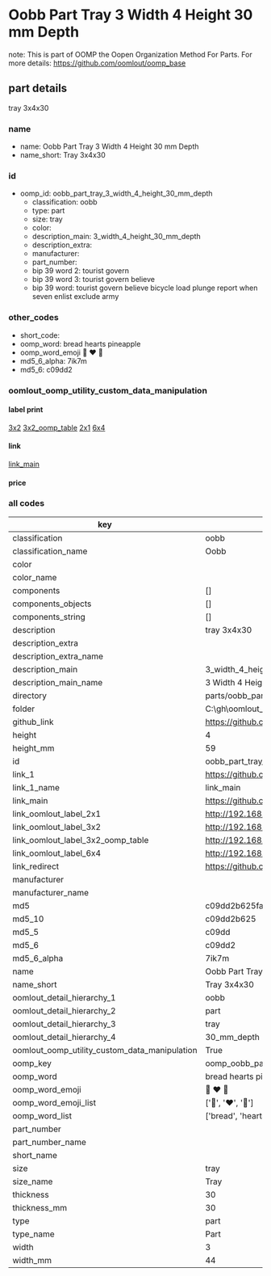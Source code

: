 # Oobb Part Tray 3 Width 4 Height 30 mm Depth  

note: This is part of OOMP the Oopen Organization Method For Parts. For more details: https://github.com/oomlout/oomp_base

##  part details
  



tray 3x4x30



### name
* name: Oobb Part Tray 3 Width 4 Height 30 mm Depth
* name_short: Tray 3x4x30 
### id
* oomp_id: oobb_part_tray_3_width_4_height_30_mm_depth
  * classification: oobb
  * type: part
  * size: tray
  * color: 
  * description_main: 3_width_4_height_30_mm_depth
  * description_extra: 
  * manufacturer: 
  * part_number: 
  * bip 39 word 2: tourist govern
  * bip 39 word 3: tourist govern believe
  * bip 39 word: tourist govern believe bicycle load plunge report when seven enlist exclude army

### other_codes
* short_code: 
* oomp_word: bread hearts pineapple
* oomp_word_emoji :bread: :hearts: :pineapple:
* md5_6_alpha: 7ik7m
* md5_6: c09dd2






### oomlout_oomp_utility_custom_data_manipulation
#### label print
[3x2](http://192.168.1.245:1112/?label=oomp%207ik7m)
[3x2_oomp_table](http://192.168.1.108:1112/?label=oomp%207ik7m)
[2x1](http://192.168.1.242:1112/?label=oomp%207ik7m)
[6x4](http://192.168.1.55:1112/?label=oomp%207ik7m)    

#### link

[link_main](https://github.com/oomlout/oomlout_oobb_version_4_generated_parts/tree/main/navigation_oomp/oobb/part/tray/3_width_4_height_30_mm_depth/part)                              

#### price







### all codes 
| key | value |  
| --- | --- |  
| classification | oobb |  
| classification_name | Oobb |  
| color |  |  
| color_name |  |  
| components | [] |  
| components_objects | [] |  
| components_string | [] |  
| description | tray 3x4x30 |  
| description_extra |  |  
| description_extra_name |  |  
| description_main | 3_width_4_height_30_mm_depth |  
| description_main_name | 3 Width 4 Height 30 mm Depth |  
| directory | parts/oobb_part_tray_3_width_4_height_30_mm_depth |  
| folder | C:\gh\oomlout_oobb_version_4_generated_parts\parts\oobb_part_tray_3_width_4_height_30_mm_depth |  
| github_link | https://github.com/oomlout/oomlout_oomp_part_src/tree/main/parts/oobb_part_tray_3_width_4_height_30_mm_depth |  
| height | 4 |  
| height_mm | 59 |  
| id | oobb_part_tray_3_width_4_height_30_mm_depth |  
| link_1 | https://github.com/oomlout/oomlout_oobb_version_4_generated_parts/tree/main/navigation_oomp/oobb/part/tray/3_width_4_height_30_mm_depth/part |  
| link_1_name | link_main |  
| link_main | https://github.com/oomlout/oomlout_oobb_version_4_generated_parts/tree/main/navigation_oomp/oobb/part/tray/3_width_4_height_30_mm_depth/part |  
| link_oomlout_label_2x1 | http://192.168.1.242:1112/?label=oomp%207ik7m |  
| link_oomlout_label_3x2 | http://192.168.1.245:1112/?label=oomp%207ik7m |  
| link_oomlout_label_3x2_oomp_table | http://192.168.1.108:1112/?label=oomp%207ik7m |  
| link_oomlout_label_6x4 | http://192.168.1.55:1112/?label=oomp%207ik7m |  
| link_redirect | https://github.com/oomlout/oomlout_oobb_version_4_generated_parts/tree/main/parts/oobb_tray_03_04_30 |  
| manufacturer |  |  
| manufacturer_name |  |  
| md5 | c09dd2b625fa36de9bc1715e2959472f |  
| md5_10 | c09dd2b625 |  
| md5_5 | c09dd |  
| md5_6 | c09dd2 |  
| md5_6_alpha | 7ik7m |  
| name | Oobb Part Tray 3 Width 4 Height 30 mm Depth |  
| name_short | Tray 3x4x30  |  
| oomlout_detail_hierarchy_1 | oobb |  
| oomlout_detail_hierarchy_2 | part |  
| oomlout_detail_hierarchy_3 | tray |  
| oomlout_detail_hierarchy_4 | 30_mm_depth |  
| oomlout_oomp_utility_custom_data_manipulation | True |  
| oomp_key | oomp_oobb_part_tray_3_width_4_height_30_mm_depth |  
| oomp_word | bread hearts pineapple |  
| oomp_word_emoji | :bread: :hearts: :pineapple: |  
| oomp_word_emoji_list | [':bread:', ':hearts:', ':pineapple:'] |  
| oomp_word_list | ['bread', 'hearts', 'pineapple'] |  
| part_number |  |  
| part_number_name |  |  
| short_name |  |  
| size | tray |  
| size_name | Tray |  
| thickness | 30 |  
| thickness_mm | 30 |  
| type | part |  
| type_name | Part |  
| width | 3 |  
| width_mm | 44 |  
